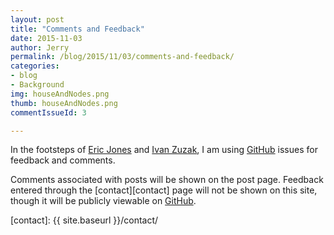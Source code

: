 ```yaml
---
layout: post
title: "Comments and Feedback"
date: 2015-11-03
author: Jerry
permalink: /blog/2015/11/03/comments-and-feedback/
categories:
- blog
- Background
img: houseAndNodes.png
thumb: houseAndNodes.png
commentIssueId: 3

---
```

In the footsteps of [Eric Jones][erjjones.github.io] and
[Ivan Zuzak][ivanzuzak], I am using
[GitHub][github] issues for feedback and comments.

Comments associated with posts will be shown on the post page.
Feedback entered through the
[contact][contact] page will not be
shown on this site, though it will be publicly viewable on
[GitHub][github].

[erjjones.github.io]: http://erjjones.github.io/blog/How-I-built-my-blog-in-one-day/
[ivanzuzak]: http://ivanzuzak.info/2011/02/18/github-hosted-comments-for-github-hosted-blogs.html
[github]: https://github.com
[contact]: {{ site.baseurl }}/contact/ 

